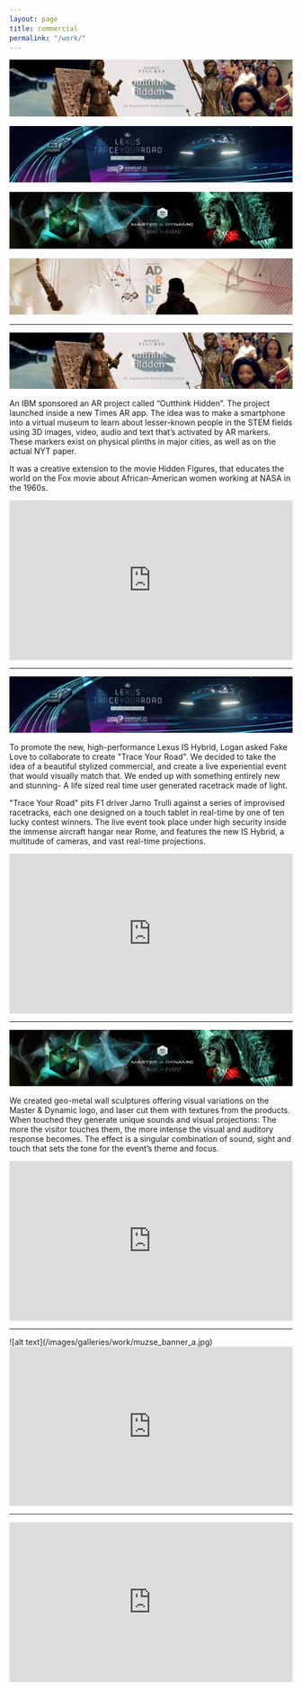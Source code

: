 ```yaml
---
layout: page
title: commercial
permalink: "/work/"
---  
```

[![alt text](/images/galleries/work/HF_banner_image_02.jpg)](#ibm)

[![alt text](/images/galleries/work/lexus_featured_cannes.jpg)](#lexus)

[![alt text](/images/galleries/work/masterdynamic_banner.jpg)](#md)
 
[![alt text](/images/galleries/work/muzse_banner_a.jpg)](#muzse)
 


---------
 
<a name="ibm">

![alt text](/images/galleries/work/HF_banner_image_02.jpg)

An IBM sponsored an AR project called “Outthink Hidden”.  The project launched inside a new Times AR app. The idea was to make a smartphone into a virtual museum to learn about lesser-known people in the STEM fields using 3D images, video, audio and text that’s activated by AR markers. These markers exist on physical plinths in major cities, as well as on the actual NYT paper. 

It was a creative extension to the movie Hidden Figures, that educates the world on the Fox movie about African-American women working at NASA in the 1960s.

<style>.embed-container { position: relative; padding-bottom: 56.25%; height: 0; overflow: hidden; max-width: 100%; } .embed-container iframe, .embed-container object, .embed-container embed { position: absolute; top: 0; left: 0; width: 100%; height: 100%; }</style><div class='embed-container'><iframe src='https://player.vimeo.com/video/201342638' frameborder='0' webkitAllowFullScreen mozallowfullscreen allowFullScreen></iframe></div>
 
---------
<a name="lexus"/>

![alt text](/images/galleries/work/lexus_featured_cannes.jpg)

To promote the new, high-performance Lexus IS Hybrid, Logan asked Fake Love to collaborate to create "Trace Your Road". We decided to take the idea of a beautiful stylized commercial, and create a live experiential event that would visually match that.
We ended up with something entirely new and stunning- A life sized real time user generated racetrack made of light.

"Trace Your Road" pits F1 driver Jarno Trulli against a series of improvised racetracks, each one designed on a touch tablet in real-time by one of ten lucky contest winners. The live event took place under high security inside the immense aircraft hangar near Rome, and features the new IS Hybrid, a multitude of cameras, and vast real-time projections.

<style>.embed-container { position: relative; padding-bottom: 56.25%; height: 0; overflow: hidden; max-width: 100%; } .embed-container iframe, .embed-container object, .embed-container embed { position: absolute; top: 0; left: 0; width: 100%; height: 100%; }</style><div class='embed-container'><iframe src='https://player.vimeo.com/video/74125559' frameborder='0' webkitAllowFullScreen mozallowfullscreen allowFullScreen></iframe></div>
 
---------
<a name="md"/>

![alt text](/images/galleries/work/masterdynamic_banner.jpg)

We created geo-metal wall sculptures offering visual variations on the Master & Dynamic logo, and laser cut them with textures from the products. When touched they generate unique sounds and visual projections: The more the visitor touches them, the more intense the visual and auditory response becomes. The effect is a singular combination of sound, sight and touch that sets the tone for the event’s theme and focus.

<style>.embed-container { position: relative; padding-bottom: 56.25%; height: 0; overflow: hidden; max-width: 100%; } .embed-container iframe, .embed-container object, .embed-container embed { position: absolute; top: 0; left: 0; width: 100%; height: 100%; }</style><div class='embed-container'><iframe src='https://player.vimeo.com/video/97875722' frameborder='0' webkitAllowFullScreen mozallowfullscreen allowFullScreen></iframe></div>
 
 
---------
<a name="muzse"/>
![alt text](/images/galleries/work/muzse_banner_a.jpg)

<style>.embed-container { position: relative; padding-bottom: 56.25%; height: 0; overflow: hidden; max-width: 100%; } .embed-container iframe, .embed-container object, .embed-container embed { position: absolute; top: 0; left: 0; width: 100%; height: 100%; }</style><div class='embed-container'><iframe src='https://player.vimeo.com/video/118529473' frameborder='0' webkitAllowFullScreen mozallowfullscreen allowFullScreen></iframe></div>
 


---------
 
 
 
 
  
<a name="abbott">
<style>.embed-container { position: relative; padding-bottom: 56.25%; height: 0; overflow: hidden; max-width: 100%; } .embed-container iframe, .embed-container object, .embed-container embed { position: absolute; top: 0; left: 0; width: 100%; height: 100%; }</style><div class='embed-container'><iframe src='https://player.vimeo.com/video/155020306' frameborder='0' webkitAllowFullScreen mozallowfullscreen allowFullScreen></iframe></div>